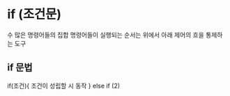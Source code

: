 
# if (조건문)

수 많은 명령어들의 집합 
명령어들이 실행되는 순서는 위에서 아래 
제어의 흐을 통제하는 도구

## if 문법 

if(조건){
조건이 성립할 시 동작
} else if (2)
